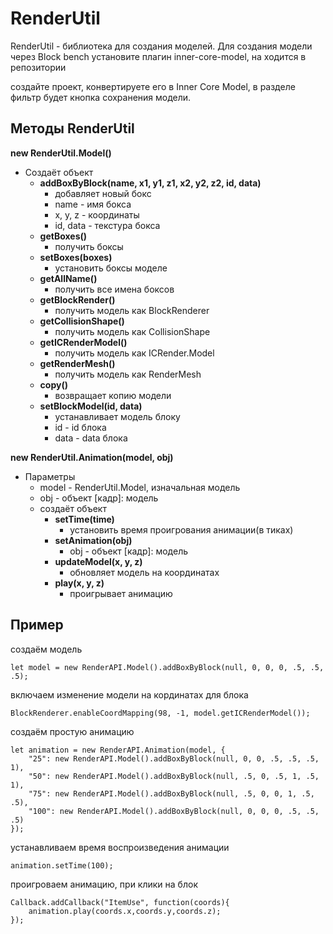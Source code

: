 # RenderUtil
RenderUtil - библиотека для создания моделей.
Для создания модели через Block bench установите плагин inner-core-model, на ходится в репозитории 

создайте проект, конвертируете его в Inner Core Model, в разделе фильтр будет кнопка сохранения модели.

## Методы RenderUtil
**new RenderUtil.Model()**
+ Создаёт объект
  + **addBoxByBlock(name, x1, y1, z1, x2, y2, z2, id, data)**
    + добавляет новый бокс
    + name - имя бокса
    + x, y, z - координаты 
    + id, data - текстура бокса
  + **getBoxes()**
    + получить боксы
  + **setBoxes(boxes)**
    + установить боксы моделе
  + **getAllName()**
    + получить все имена боксов
  + **getBlockRender()**
    + получить модель как BlockRenderer
  + **getCollisionShape()**
    + получить модель как CollisionShape
  + **getICRenderModel()**
    + получить модель как ICRender.Model
  + **getRenderMesh()**
    + получить модель как RenderMesh
  + **copy()**
    + возвращает копию модели
  + **setBlockModel(id, data)**
    + устанавливает модель блоку
    + id - id блока
    + data - data блока

**new RenderUtil.Animation(model, obj)**
+ Параметры
  + model - RenderUtil.Model, изначальная модель 
  + obj - объект [кадр]: модель
  + создаёт объект 
    + **setTime(time)**
      + установить время проигрования анимации(в тиках)
    + **setAnimation(obj)**
      + obj - объект [кадр]: модель
    + **updateModel(x, y, z)**
      + обновляет модель на координатах 
    + **play(x, y, z)**
      + проигрывает анимацию 

## Пример
создаём модель
```
let model = new RenderAPI.Model().addBoxByBlock(null, 0, 0, 0, .5, .5, .5);
```

включаем изменение модели на кординатах для блока
```
BlockRenderer.enableCoordMapping(98, -1, model.getICRenderModel());
```
создаём простую анимацию
```
let animation = new RenderAPI.Animation(model, {
	"25": new RenderAPI.Model().addBoxByBlock(null, 0, 0, .5, .5, .5, 1),
	"50": new RenderAPI.Model().addBoxByBlock(null, .5, 0, .5, 1, .5, 1),
	"75": new RenderAPI.Model().addBoxByBlock(null, .5, 0, 0, 1, .5, .5),
	"100": new RenderAPI.Model().addBoxByBlock(null, 0, 0, 0, .5, .5, .5)
});
```
устанавливаем время воспроизведения анимации 
```
animation.setTime(100);
```
проигроваем анимацию, при клики на блок
```
Callback.addCallback("ItemUse", function(coords){
	animation.play(coords.x,coords.y,coords.z);
});
```